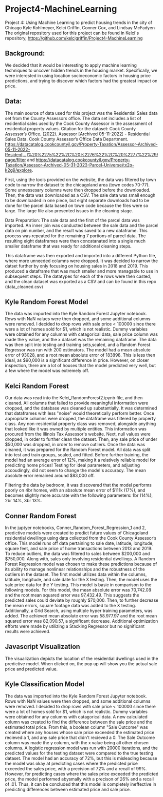 # Project4-MachineLearning
Project 4: Using Machine Learning to predict housing trends in the city of Chicago
Kyle Kohlmeyer, Kelci Griffin, Conner Cox, and Lindsay McFadyen 
The original repository used for this project can be found in Kelci's repository, https://github.com/kelcigriffin/Project4-MachineLearning

## Background:
We decided that it would be interesting to apply machine learning techniques to uncover hidden trends in the housing market. Specifically, we were interested in using location socioeconomic factors in housing price predictions, and trying to discover which factors had the greatest impact on price. 

## Data:
The main source of data used for this project was the Residential Sales data set from the County Assessors office. The data set includes a list of residential sales used by the Cook County Assessor in the assessment of residential property values. Citation for the dataset: Cook County Assessor’s Office. (2022). Assessor [Archived 05-11-2022] - Residential Sales Data. Cook County Assessor’s Office Data Department. https://datacatalog.cookcountyil.gov/Property-Taxation/Assessor-Archived-05-11-2022-Residen[…]%20%2275%22%2C%20%2276%22%2C%20%2277%22%29/page/filter and https://datacatalog.cookcountyil.gov/Property-Taxation/Assessor-Archived-05-31-2023-Parcel-Universe/tx2p-k2g9/explore.

First, using the tools provided on the website, the data was filtered by town code to narrow the dataset to the chicagoland area (town codes 70-77). Some unnessesary columns were then dropped before the downloaded. Then, the data was downloaded as a CSV. The sale data was small enough to be downloaded in one piece, but eight separate downloads had to be done for the parcel data based on town code because the files were so large. The large file also presented issues in the cleaning stage.

Data Preparation:
The sale data and the first of the parcel data was imported. An inner join was conducted between the sale data and the parcel data on pin number, and the result was saved to a new dataframe. This process was repeated for the remaining 7 portions of parcel data. The resulting eight dataframes were then concatanated into a single much smaller dataframe that was ready for additional cleaning steps.

This dataframe was then exported and imported into a different Python file, where more unneeded columns were dropped. It was decided to narrow the datset further by only focusing on housing sales in 2018 and 2019. This produced a dataframe that was much smaller and more managable to use in subsequent steps. The datatypes for each of the rows were then casted, and the clean dataset was exported as a CSV and can be found in this repo (data_cleaned.csv)

## Kyle Random Forest Model

The data was imported into the Kyle Random Forest Jupyter notebook. Rows with NaN values were then dropped, and some additional columns were removed. I decided to drop rows with sale price < 100000 since there were a lot of homes sold for $1, which is not realistic. Dummy variables were obtained for any columns with catagorical data, sale price column was made the y value, and the x dataset was the remaining dataframe. The data was then split into testing and training sets,scaled, and a Random Forest Regressor was run with 200 estimators. The model had a mean absolute error of 93028, and a root mean absolute error of 183898. This is less then ideal, as $90,000 is a significant difference in price. However, on closer inspection, there are a lot of houses that the model predicted very well, but a few where the model was extremely off.

## Kelci Random Forest
Our data was read into the Kelci_RandomForest2.ipynb file, and then cleaned. All columns that failed to provide meaningful information were dropped, and the database was cleaned up substantially. It was determined that dataframes with less "noise" would theoretically perform better. Once appropriate columns were dropped, the dataframe was filtered by property class. Any non-residential property class was removed, alongside anything that looked like it was owned by multiple entities. This information was procured from the Illinois Tax Assessor's website. Next, null values were dropped, in order to further clean the dataset. Then, any sale price of under $50,000 was dropped, in order to remove outliers. Once the data was cleaned, it was prepared for the Random Forest model. All data was split into test and train groups, scaled, and fitted. Before further training, the model had an average error of 12%, making it a relatively reliable model for predicting home prices! Testing for ideal parameters, and adjusting accoudingly, did not seem to change the model's accuracy. The mean absolute error remained around $83,000 off. 

Filtering the data by bedroom, it was discovered that the model performs poorly on 4br homes, with an absolute mean error of $111k (17%), and becomes slightly more accurate with the following parameters: 1br (14%), 2br 14%, 3br 13%.

## Conner Random Forest

In the juptyer notebooks, Conner_Random_Forest_Regression_1 and 2, predictive models were created to predict future values of Chicagoland residential dwellings using data collected from the Cook County Assessor’s office. This model runs off data pertaining to sale date, latitude, longitude, square feet, and sale price of home transactions between 2013 and 2019. To reduce outliers, the data was filtered to sales between $200,000 and $750,000. Along with, sales only involving residential dwellings. A Random Forest Regression model was chosen to make these predictions because of its ability to manage nonlinear relationships and the robustness of the outliers in the dataset. The first model utilizes data within the columns, latitude, longitude, and sale date for the X testing. Then, the model uses the sale price data for the Y testing. This model is basic in comparison to the following models. For this model, the mean absolute error was 70,742.08 and the root mean squared error was 97,432.49. This suggests the predicted sales could deviate by roughly $70,000. Then, to further decrease the mean errors, square footage data was added to the X testing. Additionally, a Grid Search, using multiple hyper training parameters, was added. The achieved mean absolute error was 58.977.97 and the root mean squared error was 82,090.57, a significant decrease. Additional optimization efforts were made by utilizing a Stacking Regressor but no significant results were achieved.

## Javascript Visualization

The visualization depicts the location of the residential dwellings used in the predictive model. When clicked on, the pop up will show you the actual sale price and predicted value.

## Kyle Classification Model

The data was imported into the Kyle Random Forest Jupyter notebook. Rows with NaN values were then dropped, and some additional columns were removed. I decided to drop rows with sale price < 100000 since there were a lot of homes sold for $1, which is not realistic. Dummy variables were obtained for any columns with catagorical data. A new calculated column was created to find the difference between the sale price and the estimated total price. From this, a boolean column "Sale Outcome" was created where any houses whose sale price exceeded the estimated price recieved a 1, and any sale price that didn't recieved a 0. The Sale Outcome column was made the y column, with the x value being all other chosen columns. A logistic regression model was run with 20000 iterations, and the predicted values for the testing dataset were compared to the true testing dataset. The model had an accuracy of 72%, but this is misleading because the model was okay at predicting cases where the predicted price exceeded the sales price, with a precision of 72% and a recall of 99%. However, for predicting cases where the sales price exceeded the predicted price, the model performed abysmally with a precison of 26% and a recall of .01. Thus, it can be concluded that this model is completely ineffective in predicting differences between estimated price and sale price.
